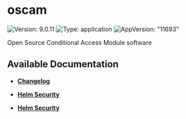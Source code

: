 # oscam

![Version: 9.0.11](https://img.shields.io/badge/Version-9.0.11-informational?style=flat-square) ![Type: application](https://img.shields.io/badge/Type-application-informational?style=flat-square) ![AppVersion: "11693"](https://img.shields.io/badge/AppVersion-"11693"-informational?style=flat-square)

Open Source Conditional Access Module software

## Available Documentation

- [**Changelog**](CHANGELOG)

- [**Helm Security**](container-security)

- [**Helm Security**](helm-security)

